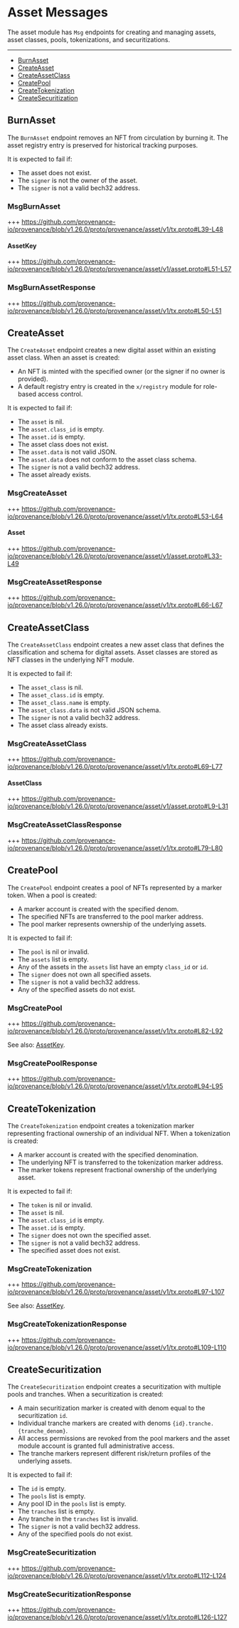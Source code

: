 # Asset Messages

The asset module has `Msg` endpoints for creating and managing assets, asset classes, pools, tokenizations, and securitizations.

---
<!-- TOC 2 2 -->
  - [BurnAsset](#burnasset)
  - [CreateAsset](#createasset)
  - [CreateAssetClass](#createassetclass)
  - [CreatePool](#createpool)
  - [CreateTokenization](#createtokenization)
  - [CreateSecuritization](#createsecuritization)


## BurnAsset

The `BurnAsset` endpoint removes an NFT from circulation by burning it. The asset registry entry is preserved for historical tracking purposes.

It is expected to fail if:
* The asset does not exist.
* The `signer` is not the owner of the asset.
* The `signer` is not a valid bech32 address.

### MsgBurnAsset

+++ https://github.com/provenance-io/provenance/blob/v1.26.0/proto/provenance/asset/v1/tx.proto#L39-L48

#### AssetKey

+++ https://github.com/provenance-io/provenance/blob/v1.26.0/proto/provenance/asset/v1/asset.proto#L51-L57

### MsgBurnAssetResponse

+++ https://github.com/provenance-io/provenance/blob/v1.26.0/proto/provenance/asset/v1/tx.proto#L50-L51


## CreateAsset

The `CreateAsset` endpoint creates a new digital asset within an existing asset class. When an asset is created:
* An NFT is minted with the specified owner (or the signer if no owner is provided).
* A default registry entry is created in the `x/registry` module for role-based access control.

It is expected to fail if:
* The `asset` is nil.
* The `asset.class_id` is empty.
* The `asset.id` is empty.
* The asset class does not exist.
* The `asset.data` is not valid JSON.
* The `asset.data` does not conform to the asset class schema.
* The `signer` is not a valid bech32 address.
* The asset already exists.

### MsgCreateAsset

+++ https://github.com/provenance-io/provenance/blob/v1.26.0/proto/provenance/asset/v1/tx.proto#L53-L64

#### Asset

+++ https://github.com/provenance-io/provenance/blob/v1.26.0/proto/provenance/asset/v1/asset.proto#L33-L49

### MsgCreateAssetResponse

+++ https://github.com/provenance-io/provenance/blob/v1.26.0/proto/provenance/asset/v1/tx.proto#L66-L67


## CreateAssetClass

The `CreateAssetClass` endpoint creates a new asset class that defines the classification and schema for digital assets. Asset classes are stored as NFT classes in the underlying NFT module.

It is expected to fail if:
* The `asset_class` is nil.
* The `asset_class.id` is empty.
* The `asset_class.name` is empty.
* The `asset_class.data` is not valid JSON schema.
* The `signer` is not a valid bech32 address.
* The asset class already exists.

### MsgCreateAssetClass

+++ https://github.com/provenance-io/provenance/blob/v1.26.0/proto/provenance/asset/v1/tx.proto#L69-L77

#### AssetClass

+++ https://github.com/provenance-io/provenance/blob/v1.26.0/proto/provenance/asset/v1/asset.proto#L9-L31

### MsgCreateAssetClassResponse

+++ https://github.com/provenance-io/provenance/blob/v1.26.0/proto/provenance/asset/v1/tx.proto#L79-L80


## CreatePool

The `CreatePool` endpoint creates a pool of NFTs represented by a marker token. When a pool is created:
* A marker account is created with the specified denom.
* The specified NFTs are transferred to the pool marker address.
* The pool marker represents ownership of the underlying assets.

It is expected to fail if:
* The `pool` is nil or invalid.
* The `assets` list is empty.
* Any of the assets in the `assets` list have an empty `class_id` or `id`.
* The `signer` does not own all specified assets.
* The `signer` is not a valid bech32 address.
* Any of the specified assets do not exist.

### MsgCreatePool

+++ https://github.com/provenance-io/provenance/blob/v1.26.0/proto/provenance/asset/v1/tx.proto#L82-L92

See also: [AssetKey](#assetkey).

### MsgCreatePoolResponse

+++ https://github.com/provenance-io/provenance/blob/v1.26.0/proto/provenance/asset/v1/tx.proto#L94-L95


## CreateTokenization

The `CreateTokenization` endpoint creates a tokenization marker representing fractional ownership of an individual NFT. When a tokenization is created:
* A marker account is created with the specified denomination.
* The underlying NFT is transferred to the tokenization marker address.
* The marker tokens represent fractional ownership of the underlying asset.

It is expected to fail if:
* The `token` is nil or invalid.
* The `asset` is nil.
* The `asset.class_id` is empty.
* The `asset.id` is empty.
* The `signer` does not own the specified asset.
* The `signer` is not a valid bech32 address.
* The specified asset does not exist.

### MsgCreateTokenization

+++ https://github.com/provenance-io/provenance/blob/v1.26.0/proto/provenance/asset/v1/tx.proto#L97-L107

See also: [AssetKey](#assetkey).

### MsgCreateTokenizationResponse

+++ https://github.com/provenance-io/provenance/blob/v1.26.0/proto/provenance/asset/v1/tx.proto#L109-L110


## CreateSecuritization

The `CreateSecuritization` endpoint creates a securitization with multiple pools and tranches. When a securitization is created:
* A main securitization marker is created with denom equal to the securitization `id`.
* Individual tranche markers are created with denoms `{id}.tranche.{tranche_denom}`.
* All access permissions are revoked from the pool markers and the asset module account is granted full administrative access.
* The tranche markers represent different risk/return profiles of the underlying assets.

It is expected to fail if:
* The `id` is empty.
* The `pools` list is empty.
* Any pool ID in the `pools` list is empty.
* The `tranches` list is empty.
* Any tranche in the `tranches` list is invalid.
* The `signer` is not a valid bech32 address.
* Any of the specified pools do not exist.

### MsgCreateSecuritization

+++ https://github.com/provenance-io/provenance/blob/v1.26.0/proto/provenance/asset/v1/tx.proto#L112-L124

### MsgCreateSecuritizationResponse

+++ https://github.com/provenance-io/provenance/blob/v1.26.0/proto/provenance/asset/v1/tx.proto#L126-L127
